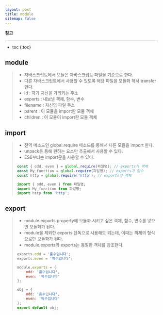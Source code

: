 ```yaml
---
layout: post
title: module
sitemap: false
---
```


**참고**  
* * *  

* toc
{:toc}

## module
> * 자바스크립트에서 모듈은 자바스크립트 파일을 기준으로 한다.
> * 다른 자바스크립트에서 사용할 수 있도록 해당 파일을 모듈화 해서 transfer한다.
> * id : 자기 자신을 가리키는 주소
> * exports : 내보낼 객체, 함수, 변수
> * filename : 자신의 파일 주소
> * parent : 이 모듈을 import한 모듈 객체
> * children : 이 모듈이 import한 모듈 객체

## import
> * 전역 메소드인 global.require 메소드를 통해서 다른 모듈을 import 한다.
> * unpack을 통해 원하는 요소만 추출해서 사용할 수 있다.
> * ES6부터는 import문을 사용할 수 있다.
> ~~~js
> const { odd, even } = global.require(파일명); // exports가 객체
> const My_function = global.require(파일명); // exports가 함수
> const http = global.require('http'); // exports가 객체
> ~~~
> ~~~js
> import { odd, even } from 파일명;
> import My_function from 파일명;
> import http from 'http';
> ~~~

## export
> * module.exports property에 모듈화 시키고 싶은 객체, 함수, 변수를 넣으면 모듈화가 된다.
> * module을 제외한 exports 단독으로 사용해도 되는데, 이때는 객체의 형식으로만 모듈화가 된다.
> * module.exports와 exports는 동일한 객체를 참조한다.
> ~~~js
> exports.odd = '홀수입니다';
> exports.even = '짝수입니다';
> ~~~
> ~~~js
> module.exports = {
>     odd: '홀수입니다',
>     even: '짝수입니다'
> };
> ~~~
> ~~~js
> obj = {
>     odd: '홀수입니다',
>     even: '짝수입니다'
> };
> export default obj;
> ~~~
